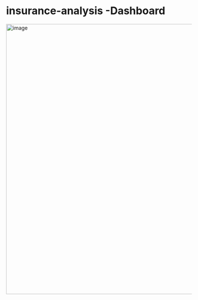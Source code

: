# insurance-analysis -Dashboard

<img width="1249" height="735" alt="image" src="https://github.com/user-attachments/assets/b5ce1637-4cea-4480-84c9-6748ca33e25c" />


